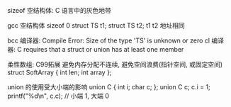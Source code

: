 sizeof 空结构体: C 语言中的灰色地带

gcc 空结构体 sizeof 0
struct TS t1;
struct TS t2;
t1 t2 地址相同

bcc 编译器: Compile Error: Size of the type 'TS' is unknown or zero
cl 编译器: C requires that a struct or union has at least one member



柔性数组: C99拓展
避免内存分配不连续, 避免空间浪费(指针空间, 或固定空间)
struct SoftArray
{
  int len;
  int array
};

union 的使用受大小端的影响
union C
{
  int i;
  char c;
};
union C c;
c.i = 1;
printf("%d\n", c.c); // 小端 1, 大端 0
